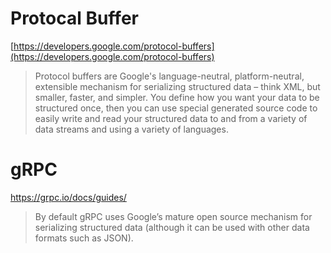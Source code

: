 # Protocal Buffer

[https://developers.google.com/protocol-buffers](https://developers.google.com/protocol-buffers)

> Protocol buffers are Google's language-neutral, platform-neutral, extensible mechanism for serializing structured data – think XML, but smaller, faster, and simpler. You define how you want your data to be structured once, then you can use special generated source code to easily write and read your structured data to and from a variety of data streams and using a variety of languages.





# gRPC

https://grpc.io/docs/guides/

> By default gRPC uses Google’s mature open source mechanism for serializing structured data \(although it can be used with other data formats such as JSON\).



